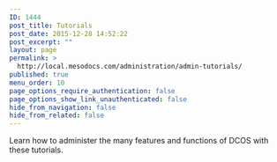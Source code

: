 ```yaml
---
ID: 1444
post_title: Tutorials
post_date: 2015-12-28 14:52:22
post_excerpt: ""
layout: page
permalink: >
  http://local.mesodocs.com/administration/admin-tutorials/
published: true
menu_order: 10
page_options_require_authentication: false
page_options_show_link_unauthenticated: false
hide_from_navigation: false
hide_from_related: false
---
```

Learn how to administer the many features and functions of DCOS with these tutorials.
